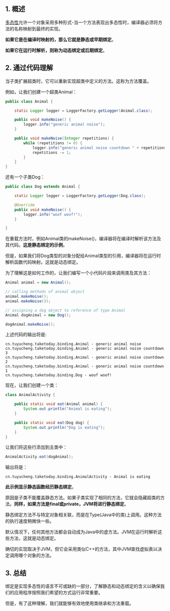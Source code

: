 ## 1. 概述

[多态性](https://www.baeldung.com/java-polymorphism)允许一个对象采用多种形式-当一个方法表现出多态性时，编译器必须将方法的名称映射到最终的实现。

**如果它是在编译时映射的，那么它就是静态或早期绑定**。

**如果它在运行时解析，则称为动态绑定或后期绑定**。

## 2. 通过代码理解

当子类扩展超类时，它可以重新实现超类中定义的方法。这称为方法覆盖。

例如，让我们创建一个超类Animal：

```java
public class Animal {

    static Logger logger = LoggerFactory.getLogger(Animal.class);

    public void makeNoise() {
        logger.info("generic animal noise");
    }

    public void makeNoise(Integer repetitions) {
        while (repetitions != 0) {
            logger.info("generic animal noise countdown " + repetitions);
            repetitions -= 1;
        }
    }
}
```

还有一个子类Dog：

```java
public class Dog extends Animal {

    static Logger logger = LoggerFactory.getLogger(Dog.class);

    @Override
    public void makeNoise() {
        logger.info("woof woof!");
    }

}
```

在重载方法时，例如Animal类的makeNoise()，编译器将在编译时解析该方法及其代码。**这是静态绑定的示例**。

但是，如果我们将Dog类型的对象分配给Animal类型的引用，编译器将在运行时解析函数代码映射。这就是动态绑定。

为了理解这是如何工作的，让我们编写一个小代码片段来调用类及其方法：

```java
Animal animal = new Animal();

// calling methods of animal object
animal.makeNoise();
animal.makeNoise(3);

// assigning a dog object to reference of type Animal
Animal dogAnimal = new Dog();

dogAnimal.makeNoise();
```

上述代码的输出将是:

```shell
cn.tuyucheng.taketoday.binding.Animal - generic animal noise 
cn.tuyucheng.taketoday.binding.Animal - generic animal noise countdown 3
cn.tuyucheng.taketoday.binding.Animal - generic animal noise countdown 2
cn.tuyucheng.taketoday.binding.Animal - generic animal noise countdown 1
cn.tuyucheng.taketoday.binding.Dog - woof woof!
```

现在，让我们创建一个类：

```java
class AnimalActivity {

    public static void eat(Animal animal) {
        System.out.println("Animal is eating");
    }

    public static void eat(Dog dog) {
        System.out.println("Dog is eating");
    }
}
```

让我们将这些行添加到主类中：

```java
AnimalActivity.eat(dogAnimal);
```

输出将是：

```shell
cn.tuyucheng.taketoday.binding.AnimalActivity - Animal is eating
```

**此示例显示静态函数经历静态绑定**。

原因是子类不能覆盖静态方法。如果子类实现了相同的方法，它就会隐藏超类的方法。**同样，如果方法是final或private，JVM将进行静态绑定**。

静态绑定方法不与特定对象相关联，而是在Type(Java中的类)上调用。这种方法的执行速度稍微快一些。

默认情况下，任何其他方法都会自动成为Java中的虚方法。JVM在运行时解析这些方法，这就是动态绑定。

确切的实现取决于JVM，但它会采用类似C++的方法，其中JVM查找虚拟表以决定调用哪个对象的方法。

## 3. 总结

绑定是实现多态性的语言不可或缺的一部分，了解静态和动态绑定的含义以确保我们的应用程序按照我们希望的方式运行非常重要。

但是，有了这种理解，我们就能够有效地使用类继承和方法重载。